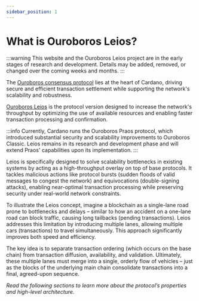 ```yaml
---
sidebar_position: 1
---
```


# What is Ouroboros Leios?

:::warning
This website and the Ouroboros Leios project are in the early stages of research
and development. Details may be added, removed, or changed over the coming weeks
and months.
:::

The [Ouroboros consensus protocol](https://docs.cardano.org/about-cardano/learn/ouroboros-overview) lies at the heart of Cardano, driving secure
and efficient transaction settlement while supporting the network's scalability
and robustness.

[Ouroboros Leios](https://iohk.io/en/research/library/papers/high-throughput-blockchain-consensus-under-realistic-network-assumptions/) is the protocol version designed to increase the network's
throughput by optimizing the use of available resources and enabling faster
transaction processing and confirmation.

:::info
Currently, Cardano runs the Ouroboros Praos protocol, which introduced
substantial security and scalability improvements to Ouroboros Classic. Leios
remains in its research and development phase and will extend Praos'
capabilities upon its implementation.
:::

Leios is specifically designed to solve scalability bottlenecks in existing
systems by acting as a high-throughput overlay on top of base protocols. It
tackles malicious actions like protocol bursts (sudden floods of valid messages
to congest the network) and equivocations (double-signing attacks), enabling
near-optimal transaction processing while preserving security under real-world
network constraints.

To illustrate the Leios concept, imagine a blockchain as a single-lane road
prone to bottlenecks and delays – similar to how an accident on a one-lane road
can block traffic, causing long tailbacks (pending transactions). Leios
addresses this limitation by introducing multiple lanes, allowing multiple cars
(transactions) to travel simultaneously. This approach significantly improves
both speed and efficiency.

The key idea is to separate transaction ordering (which occurs on the base
chain) from transaction diffusion, availability, and validation. Ultimately,
these multiple lanes must merge into a single, orderly flow of vehicles – just
as the blocks of the underlying main chain consolidate transactions into a
final, agreed-upon sequence.

*Read the following sections to learn more about the protocol’s properties and high-level architecture.*
